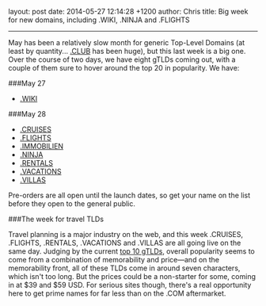 layout: post
date: 2014-05-27 12:14:28 +1200
author: Chris
title: Big week for new domains, including .WIKI, .NINJA and .FLIGHTS

----

<!-- excerpt -->

May has been a relatively slow month for generic Top-Level Domains (at least by quantity... [.CLUB](https://iwantmyname.com/domains/dot-club) has been huge), but this last week is a big one. Over the course of two days, we have eight gTLDs coming out, with a couple of them sure to hover around the top 20 in popularity. We have:

<!-- /excerpt -->

###May 27

+ [.WIKI](https://iwantmyname.com/domains/dot-wiki)

###May 28

+ [.CRUISES](https://iwantmyname.com/domains/dot-cruises)
+ [.FLIGHTS](https://iwantmyname.com/domains/dot-flights)
+ [.IMMOBILIEN](https://iwantmyname.com/domains/dot-immobilien)
+ [.NINJA](https://iwantmyname.com/domains/dot-ninja)
+ [.RENTALS](https://iwantmyname.com/domains/dot-rentals)
+ [.VACATIONS](https://iwantmyname.com/domains/dot-vacations)
+ [.VILLAS](https://iwantmyname.com/domains/dot-villas)

Pre-orders are all open until the launch dates, so get your name on the list before they open to the general public. 

###The week for travel TLDs

Travel planning is a major industry on the web, and this week .CRUISES, .FLIGHTS, .RENTALS, .VACATIONS and .VILLAS are all going live on the same day. Judging by the current [top 10 gTLDs](http://ntldstats.com/), overall popularity seems to come from a combination of memorability and price—and on the memorability front, all of these TLDs come in around seven characters, which isn't too long. But the prices  could be a non-starter for some, coming in at $39 and $59 USD. For serious sites though, there's a real opportunity here to get prime names for far less than on the .COM aftermarket.